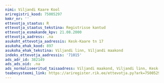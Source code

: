 ```yaml
---
nimi: Viljandi Kaare Kool
ariregistri_kood: 75005297
kmkr_nr: ''
ettevotja_staatus: R
ettevotja_staatus_tekstina: Registrisse kantud
ettevotja_esmakande_kpv: 21.08.2000
ettevotja_aadress: .na
asukoht_ettevotja_aadressis: Kesk-Kaare tn 17
asukoha_ehak_kood: 897
asukoha_ehak_tekstina: Viljandi linn, Viljandi maakond
indeks_ettevotja_aadressis: '71015'
ads_adr_id: 382149
ads_ads_oid: .na
ads_normaliseeritud_taisaadress: Viljandi maakond, Viljandi linn, Kesk-Kaare tn 17
teabesysteemi_link: https://ariregister.rik.ee/ettevotja.py?ark=75005297&ref=rekvisiidid
---
```

